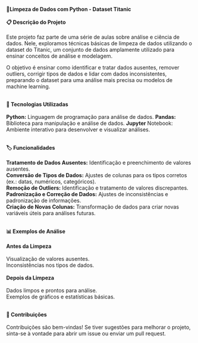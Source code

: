**🧹Limpeza de Dados com Python - Dataset Titanic**<br><br>
**📋 Descrição do Projeto**<br><br>
  Este projeto faz parte de uma série de aulas sobre análise e ciência de dados. Nele, exploramos técnicas básicas de limpeza de dados utilizando o dataset do Titanic, um conjunto de dados amplamente utilizado para ensinar conceitos de análise e modelagem.

  O objetivo é ensinar como identificar e tratar dados ausentes, remover outliers, corrigir tipos de dados e lidar com dados inconsistentes, preparando o dataset para uma análise mais precisa ou modelos de machine learning.<br><br>

**🚀 Tecnologias Utilizadas**<br><br>
**Python:** Linguagem de programação para análise de dados.
**Pandas:** Biblioteca para manipulação e análise de dados.
**Jupyter** Notebook: Ambiente interativo para desenvolver e visualizar análises.<br><br>


**🏷️ Funcionalidades**<br><br>
**Tratamento de Dados Ausentes:** Identificação e preenchimento de valores ausentes.<br>
**Conversão de Tipos de Dados:** Ajustes de colunas para os tipos corretos (ex.: datas, numéricos, categóricos).<br>
**Remoção de Outliers:** Identificação e tratamento de valores discrepantes.<br>
**Padronização e Correção de Dados:** Ajustes de inconsistências e padronização de informações.<br>
**Criação de Novas Colunas:** Transformação de dados para criar novas variáveis úteis para análises futuras.<br><br>


**📊 Exemplos de Análise**<br><br>
**Antes da Limpeza**<br><br>
Visualização de valores ausentes.<br>
Inconsistências nos tipos de dados.<br><br>
**Depois da Limpeza**<br><br>
Dados limpos e prontos para análise.<br>
Exemplos de gráficos e estatísticas básicas.<br><br>


**🤝 Contribuições**<br><br>
Contribuições são bem-vindas! Se tiver sugestões para melhorar o projeto, sinta-se à vontade para abrir um issue ou enviar um pull request.


